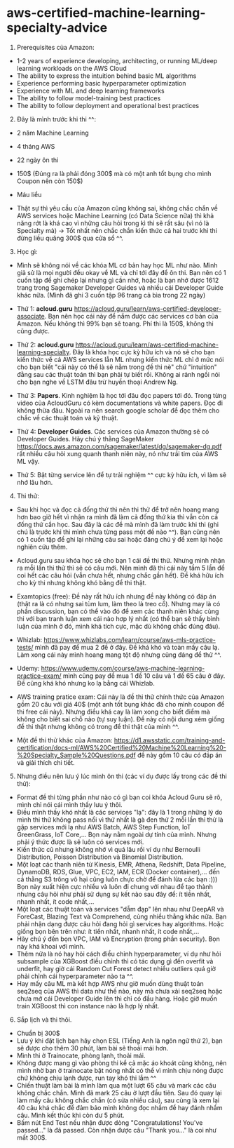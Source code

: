 # aws-certified-machine-learning-specialty-advice

1. Prerequisites của Amazon:
- 1-2 years of experience developing, architecting, or running ML/deep learning workloads on the AWS Cloud
- The ability to express the intuition behind basic ML algorithms
- Experience performing basic hyperparameter optimization
- Experience with ML and deep learning frameworks
- The ability to follow model-training best practices
- The ability to follow deployment and operational best practices

2. Đây là mình trước khi thi ^^:
- 2 năm Machine Learning
- 4 tháng AWS
- 22 ngày ôn thi
- 150$ (Đúng ra là phải đóng 300$ mà có một anh tốt bụng cho mình Coupon nên còn 150$)
- Máu liều

- Thật sự thì yêu cầu của Amazon cũng không sai, không chắc chắn về AWS services hoặc Machine Learning (có Data Science nữa) thì khả năng rớt là khá cao vì những câu hỏi trong kì thi sẽ rất sâu (vì nó là Specialty mà) -> Tốt nhất nên chắc chắn kiến thức cả hai trước khi thi đừng liều quăng 300$ qua cửa sổ ^^. 

3. Học gì:
- Mình sẽ không nói về các khóa ML cơ bản hay học ML như nào. Mình giả sử là mọi người đều okay về ML và chỉ tới đây để ôn thi. Bạn nên có 1 cuốn tập để ghi chép lại nhưng gì cần nhớ, hoặc là bạn nhớ được 1612 trang trong Sagemaker Developer Guides và nhiều cái Developer Guide khác nữa. (Mình đã ghi 3 cuốn tập 96 trang cả bìa trong 22 ngày)

- Thứ 1: **acloud.guru** https://acloud.guru/learn/aws-certified-developer-associate. Bạn nên học cái này để nắm được các services cơ bản của Amazon. Nếu không thì 99% bạn sẽ toang. Phí thi là 150$, không thi cũng được.

- Thứ 2: **acloud.guru** https://acloud.guru/learn/aws-certified-machine-learning-specialty. Đây là khóa học cực kỳ hữu ích và nó sẽ cho bạn kiến thức về cả AWS services lẫn ML nhưng kiến thức ML chỉ ở mức nói cho bạn biết "cái này có thể là sẽ nằm trong đề thi nè" chứ "intuition" đằng sau các thuật toán thì bạn phải tự biết rồi. Không ai rảnh ngồi nói cho bạn nghe về LSTM đâu trừ huyền thoại Andrew Ng.

- Thứ 3: **Papers**. Kinh nghiệm là học tới đâu đọc papers tới đó. Trong từng video của AcloudGuru có kèm documentations và white papers. Đọc đi không thừa đâu. Ngoài ra nên search google scholar để đọc thêm cho chắc về các thuật toán và kỹ thuật. 

- Thứ 4: **Developer Guides**. Các services của Amazon thường sẽ có Developer Guides. Hãy chú ý thằng SageMaker https://docs.aws.amazon.com/sagemaker/latest/dg/sagemaker-dg.pdf rất nhiều câu hỏi xung quanh thanh niên này, nó như trái tim của AWS ML vậy.

- Thứ 5: Bật từng service lên để tự trải nghiệm ^^ cực kỳ hữu ích, vì làm sẽ nhớ lâu hơn. 

4. Thi thử:
- Sau khi học và đọc cả đống thứ thì nên thi thử để trở nên hoang mang hơn bao giờ hết vì nhận ra mình đã làm cả đống thứ kia thì vẫn còn cả đống thứ cần học. Sau đây là các đề mà mình đã làm trước khi thi (ghi chú là trước khi thi mình chưa từng pass một đề nào ^^). Bạn cũng nên có 1 cuốn tập để ghi lại những câu sai hoặc đáng chú ý để xem lại hoặc nghiên cứu thêm.

- Acloud.guru sau khóa học sẽ cho bạn 1 cái đề thi thử. Nhưng mình nhận ra mỗi lần thi thử thì sẽ có câu mới. Nên mình đã thi cái này tầm 5 lần để coi hết các câu hỏi (vẫn chưa hết, nhưng chắc gần hết). Đề khá hữu ích cho kỳ thi nhưng không khó bằng đề thi thật.
- Examtopics (free): Đề này rất hữu ích nhưng đề này không có đáp án (thật ra là có nhưng sai tùm lum, làm theo là treo cổ). Nhưng may là có phần discussion, bạn có thể vào đó để xem các thanh niên khác cùng thi với bạn tranh luận xem cái nào hơp lý nhất (có thể bạn sẽ thấy bình luận của mình ở đó, mình khá tích cực, mặc dù không chắc đúng đâu).
- Whizlab: https://www.whizlabs.com/learn/course/aws-mls-practice-tests/ mình đã pay để mua 2 đề ở đây. Đề khá khó và toàn mấy câu lạ. Làm xong cái này mình hoang mang tột độ nhưng cũng đáng để thử ^^.
- Udemy: https://www.udemy.com/course/aws-machine-learning-practice-exam/ mình cũng pay để mua 1 đề 10 câu và 1 đề 65 câu ở đây. Đề cũng khá khó nhưng ko lạ bằng cái Whizlab. 
- AWS training pratice exam: Cái này là đề thi thử chính thức của Amazon gồm 20 câu với giá 40$ (một anh tốt bụng khác đã cho mình coupon để thi free cái này). Nhưng điều khá cay là làm xong cho biết điểm mà không cho biết sai chỗ nào (tự suy luận). Đề này có nội dung xém giống đề thi thật nhưng không có trong đề thi thật của mình ^^. 
- Một đề thi thử khác của Amazon: https://d1.awsstatic.com/training-and-certification/docs-ml/AWS%20Certified%20Machine%20Learning%20-%20Specialty_Sample%20Questions.pdf đề này gồm 10 câu có đáp án và giải thích chi tiết.

5. Nhưng điều nên lưu ý lúc mình ôn thi (các ví dụ được lấy trong các đề thi thử):
- Format đề thi từng phần như nào có gì bạn coi khóa Acloud Guru sẽ rõ, mình chỉ nói cái mình thấy lưu ý thôi.
- Điều mình thấy khó nhất là các services "lạ": đây là 1 trong những lý do mình thi thử không pass nổi vì thứ nhất là gà đen thứ 2 mỗi lần thi thử là gặp services mới lạ như AWS Batch, AWS Step Function, IoT GreenGrass, IoT Core,... Bọn này nằm ngoài dự tính của mình. Nhưng phải ý thức được là sẽ luôn có services mới.
- Kiến thức cũ nhưng không nhớ vì quá lâu rồi ví dụ như Bernoulli Distribution, Poisson Distribution và Binomial Distribution.
- Một loạt các thanh niên từ Kinesis, EMR, Athena, Redshift, Data Pipeline, DynamoDB, RDS, Glue, VPC, EC2, IAM, ECR (Docker container),... đến cả thằng S3 trông vô hại cũng luôn chực chờ để đánh lừa các bạn :))) Bọn này xuất hiện cực nhiều và luôn đi chung với nhau để tạo thành nhưng câu hỏi như phải sử dụng sự kết nào sau đây để: ít tiền nhất, nhanh nhất, ít code nhất,...
- Một loạt các thuật toán và services "dẫm đạp" lên nhau như DeepAR và ForeCast, Blazing Text và Comprehend, cùng nhiều thằng khác nữa. Bạn phải nhận dạng được câu hỏi đang hỏi gì services hay algorithms. Hoặc giống bọn bên trên như: ít tiền nhất, nhanh nhất, ít code nhất,...
- Hãy chú ý đến bọn VPC, IAM và Encryption (trong phần security). Bọn này khá khoai với mình.
- Thêm nữa là nó hay hỏi cách điều chỉnh hyperparameter, ví dụ như hỏi subsample của XGBoost điều chỉnh thì có tác dụng gì đến overfit và underfit, hay giờ cái Random Cut Forest detect nhiều outliers quá giờ phải chỉnh cái hyperparameter nào ta ^^. 
- Hay mấy câu ML mà kết hợp AWS như giờ muốn dùng thuật toán seq2seq của AWS thì data như thế nào, này mà chưa xài seq2seq hoặc chưa mở cái Developer Guide lên thì chỉ có đầu hàng. Hoặc giờ muốn train XGBoost thì con instance nào là hợp lý nhất.

6. Sắp lịch và thi thôi.
- Chuẩn bị 300$
- Lưu ý khi đặt lịch bạn hãy chọn ESL (Tiếng Anh là ngôn ngữ thứ 2), bạn sẽ được cho thêm 30 phút, làm bài sẽ thoải mái hơn.
- Mình thi ở Trainocate, phòng lạnh, thoải mái.
- Không được mang gì vào phòng thi kể cả mặc áo khoát cũng không, nên mình nhờ bạn ở trainocate bật nóng nhất có thể vì mình chịu nóng được chứ không chịu lạnh được, run tay khó thi lắm ^^
- Chiến thuật làm bài là mình làm qua một lượt 65 câu và mark các câu không chắc chắn. Mình đã mark 25 câu ở lượt đầu tiên. Sau đó quay lại làm mấy câu không chắc chắn (có sửa nhiều câu), sau cùng là xem lại 40 câu khá chắc để đảm bảo mình không đọc nhầm đề hay đánh nhầm câu. Mình kết thúc khi còn dư 5 phút.
- Bấm nút End Test nếu nhận được dòng "Congratulations! You've passed..." là đã passed. Còn nhận được câu "Thank you..." là coi như mất 300$.

